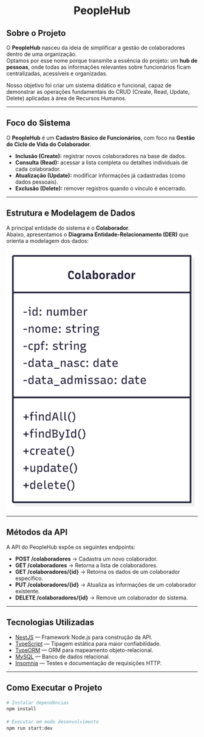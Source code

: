 <h1 align="center">PeopleHub</h1>

## Sobre o Projeto  

O **PeopleHub** nasceu da ideia de simplificar a gestão de colaboradores dentro de uma organização.  
Optamos por esse nome porque transmite a essência do projeto: um **hub de pessoas**, onde todas as informações relevantes sobre funcionários ficam centralizadas, acessíveis e organizadas.  

Nosso objetivo foi criar um sistema didático e funcional, capaz de demonstrar as operações fundamentais do CRUD (Create, Read, Update, Delete) aplicadas à área de Recursos Humanos.  

---

## Foco do Sistema  

O **PeopleHub** é um **Cadastro Básico de Funcionários**, com foco na **Gestão do Ciclo de Vida do Colaborador**.  

- **Inclusão (Create):** registrar novos colaboradores na base de dados.  
- **Consulta (Read):** acessar a lista completa ou detalhes individuais de cada colaborador.  
- **Atualização (Update):** modificar informações já cadastradas (como dados pessoais).  
- **Exclusão (Delete):** remover registros quando o vínculo é encerrado.  

---

## Estrutura e Modelagem de Dados  

A principal entidade do sistema é o **Colaborador**.  
Abaixo, apresentamos o **Diagrama Entidade-Relacionamento (DER)** que orienta a modelagem dos dados:  

![DER - Colaborador](https://github.com/grupo-03-turma-javascript-09/PeopleHub/blob/7c32558a1d8bcda50d6b6e4db1476be4843eebbc/img/Diagrama%20Der.png)  

---

## Métodos da API  

A API do PeopleHub expõe os seguintes endpoints:  

- **POST /colaboradores** → Cadastra um novo colaborador.  
- **GET /colaboradores** → Retorna a lista de colaboradores.  
- **GET /colaboradores/{id}** → Retorna os dados de um colaborador específico.  
- **PUT /colaboradores/{id}** → Atualiza as informações de um colaborador existente.  
- **DELETE /colaboradores/{id}** → Remove um colaborador do sistema.  

---

## Tecnologias Utilizadas  

- [NestJS](https://nestjs.com/) — Framework Node.js para construção da API.  
- [TypeScript](https://www.typescriptlang.org/) — Tipagem estática para maior confiabilidade.  
- [TypeORM](https://typeorm.io/) — ORM para mapeamento objeto-relacional.  
- [MySQL](https://www.mysql.com/) — Banco de dados relacional.  
- [Insomnia](https://insomnia.rest/) — Testes e documentação de requisições HTTP.  

---

## Como Executar o Projeto  

```bash
# Instalar dependências
npm install

# Executar em modo desenvolvimento
npm run start:dev
